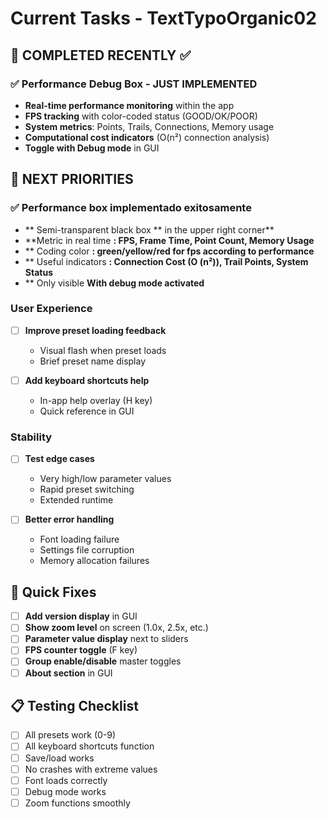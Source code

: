 # Current Tasks - TextTypoOrganic02

## 🎉 **COMPLETED RECENTLY** ✅

### ✅ **Performance Debug Box** - JUST IMPLEMENTED
- **Real-time performance monitoring** within the app
- **FPS tracking** with color-coded status (GOOD/OK/POOR)  
- **System metrics**: Points, Trails, Connections, Memory usage
- **Computational cost indicators** (O(n²) connection analysis)
- **Toggle with Debug mode** in GUI

## 🎯 **NEXT PRIORITIES**

### ✅ **Performance box implementado exitosamente**

- ** Semi-transparent black box ** in the upper right corner**
- **Metric in real time **: FPS, Frame Time, Point Count, Memory Usage**
- ** Coding color **: green/yellow/red for fps according to performance**
- ** Useful indicators **: Connection Cost (O (n²)), Trail Points, System Status**
- ** Only visible **With debug mode activated**

### User Experience  

- [ ] **Improve preset loading feedback**
  - Visual flash when preset loads
  - Brief preset name display

- [ ] **Add keyboard shortcuts help**
  - In-app help overlay (H key)
  - Quick reference in GUI

### Stability
- [ ] **Test edge cases**
  - Very high/low parameter values
  - Rapid preset switching
  - Extended runtime

- [ ] **Better error handling**
  - Font loading failure
  - Settings file corruption
  - Memory allocation failures

## 🔧 Quick Fixes

- [ ] **Add version display** in GUI
- [ ] **Show zoom level** on screen (1.0x, 2.5x, etc.)
- [ ] **Parameter value display** next to sliders
- [ ] **FPS counter toggle** (F key)
- [ ] **Group enable/disable** master toggles
- [ ] **About section** in GUI

## 📋 Testing Checklist

- [ ] All presets work (0-9)
- [ ] All keyboard shortcuts function
- [ ] Save/load works
- [ ] No crashes with extreme values
- [ ] Font loads correctly
- [ ] Debug mode works
- [ ] Zoom functions smoothly